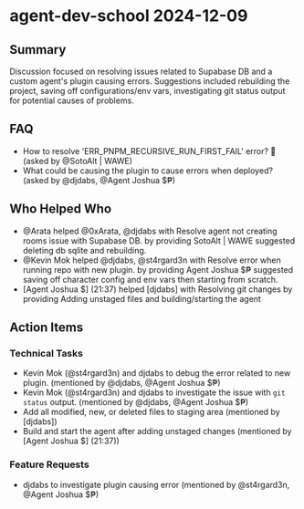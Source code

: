 # agent-dev-school 2024-12-09

## Summary
Discussion focused on resolving issues related to Supabase DB and a custom agent's plugin causing errors. Suggestions included rebuilding the project, saving off configurations/env vars, investigating git status output for potential causes of problems.

## FAQ
- How to resolve 'ERR_PNPM_RECURSIVE_RUN_FIRST_FAIL' error? 🤔 (asked by @SotoAlt | WAWE)
- What could be causing the plugin to cause errors when deployed? (asked by @djdabs, @Agent Joshua $₱)

## Who Helped Who
- @Arata helped @0xArata, @djdabs with Resolve agent not creating rooms issue with Supabase DB. by providing SotoAlt | WAWE suggested deleting db sqlite and rebuilding.
- @Kevin Mok helped @djdabs, @st4rgard3n with Resolve error when running repo with new plugin. by providing Agent Joshua $₱ suggested saving off character config and env vars then starting from scratch.
- [Agent Joshua $] (21:37) helped [djdabs] with Resolving git changes by providing Adding unstaged files and building/starting the agent

## Action Items

### Technical Tasks
- Kevin Mok (@st4rgard3n) and djdabs to debug the error related to new plugin. (mentioned by @djdabs, @Agent Joshua $₱)
- Kevin Mok (@st4rgard3n) and djdabs to investigate the issue with `git status` output. (mentioned by @djdabs, @Agent Joshua $₱)
- Add all modified, new, or deleted files to staging area (mentioned by [djdabs])
- Build and start the agent after adding unstaged changes (mentioned by [Agent Joshua $] (21:37))

### Feature Requests
- djdabs to investigate plugin causing error (mentioned by @st4rgard3n, @Agent Joshua $₱)